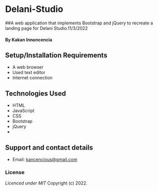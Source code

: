 # Delani-Studio
##A web application that implements Bootstrap and jQuery to recreate a landing page for Delani Studio.11/3/2022
#### By Kakan Innoncencia

## Setup/Installation Requirements
* A web browser
* Used text editor
* Internet connection
 
## Technologies Used
- HTML
- JavaScript
- CSS
- Bootstrap
- jQuery
- 
## Support and contact details
- Email: kancencious@gmail.com
### License
*Licenced under MIT*
Copyright (c) 2022.
